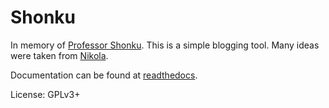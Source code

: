 Shonku
=======

In memory of [Professor
Shonku](https://en.wikipedia.org/wiki/Professor_Shonku). This is a simple
blogging tool. Many ideas were taken from [Nikola](http://getnikola.com).

Documentation can be found at
[readthedocs](http://shonku.readthedocs.org/en/latest/).

License: GPLv3+
